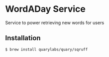 # WordADay Service

Service to power retrieving new words for users

## Installation

```bash
$ brew install quarylabs/quary/sqruff
```